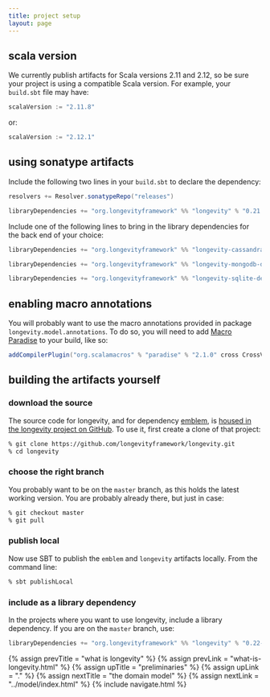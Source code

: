 ```yaml
---
title: project setup
layout: page
---
```


## scala version

We currently publish artifacts for Scala versions 2.11 and 2.12, so be
sure your project is using a compatible Scala version. For example,
your `build.sbt` file may have:

```scala
scalaVersion := "2.11.8"
```

or:

```scala
scalaVersion := "2.12.1"
```

## using sonatype artifacts

Include the following two lines in your `build.sbt` to declare the dependency:

```scala
resolvers += Resolver.sonatypeRepo("releases")

libraryDependencies += "org.longevityframework" %% "longevity" % "0.21.0"
```

Include one of the following lines to bring in the library
dependencies for the back end of your choice:

```scala
libraryDependencies += "org.longevityframework" %% "longevity-cassandra-deps" % "0.21.0"

libraryDependencies += "org.longevityframework" %% "longevity-mongodb-deps" % "0.21.0"

libraryDependencies += "org.longevityframework" %% "longevity-sqlite-deps" % "0.21.0"
```

## enabling macro annotations

You will probably want to use the macro annotations provided in
package `longevity.model.annotations`. To do so, you will need to
add [Macro
Paradise](http://docs.scala-lang.org/overviews/macros/paradise.html)
to your build, like so:

```scala
addCompilerPlugin("org.scalamacros" % "paradise" % "2.1.0" cross CrossVersion.full)
```

## building the artifacts yourself

### download the source

The source code for longevity, and for dependency
[emblem](https://github.com/longevityframework/emblem/wiki), is [housed in the
longevity project on
GitHub](https://github.com/longevityframework/longevity). To use it, first
create a clone of that project:

```bash
% git clone https://github.com/longevityframework/longevity.git
% cd longevity
```

### choose the right branch

You probably want to be on the `master` branch, as this holds the
latest working version. You are probably already there, but just in
case:

```bash
% git checkout master
% git pull
```

### publish local

Now use SBT to publish the `emblem` and `longevity` artifacts
locally. From the command line:

```bash
% sbt publishLocal
```

### include as a library dependency

In the projects where you want to use longevity, include a library
dependency. If you are on the `master` branch, use:

```scala
libraryDependencies += "org.longevityframework" %% "longevity" % "0.22-SNAPSHOT"
```

{% assign prevTitle = "what is longevity" %}
{% assign prevLink  = "what-is-longevity.html" %}
{% assign upTitle   = "preliminaries" %}
{% assign upLink    = "." %}
{% assign nextTitle = "the domain model" %}
{% assign nextLink  = "../model/index.html" %}
{% include navigate.html %}
